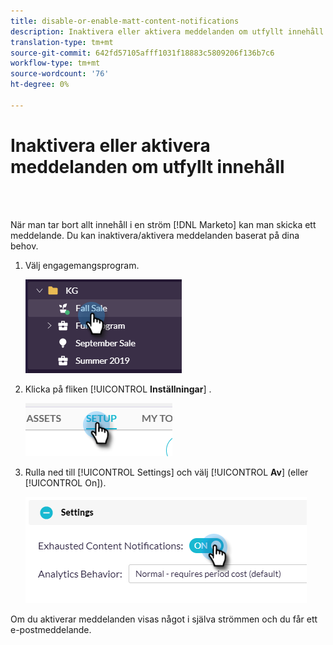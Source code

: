 ```yaml
---
title: disable-or-enable-matt-content-notifications
description: Inaktivera eller aktivera meddelanden om utfyllt innehåll
translation-type: tm+mt
source-git-commit: 642fd57105afff1031f18883c5809206f136b7c6
workflow-type: tm+mt
source-wordcount: '76'
ht-degree: 0%

---
```



# Inaktivera eller aktivera meddelanden om utfyllt innehåll

<br> 

När man tar bort allt innehåll i en ström [!DNL Marketo] kan man skicka ett meddelande. Du kan inaktivera/aktivera meddelanden baserat på dina behov.

1. Välj engagemangsprogram.

   ![Bild ett](/help/sky/assets/engagement-programs/disable-or-enable-exhausted-content-notifications/disable-or-enable-exhausted-content-notifications-1.png)

1. Klicka på fliken [!UICONTROL **Inställningar**] .

   ![Bild två](/help/sky/assets/engagement-programs/disable-or-enable-exhausted-content-notifications/disable-or-enable-exhausted-content-notifications-2.png)

1. Rulla ned till [!UICONTROL Settings] och välj [!UICONTROL **Av**] (eller [!UICONTROL On]).

   ![Bild tre](/help/sky/assets/engagement-programs/disable-or-enable-exhausted-content-notifications/disable-or-enable-exhausted-content-notifications-3.png)

Om du aktiverar meddelanden visas något i själva strömmen och du får ett e-postmeddelande.
